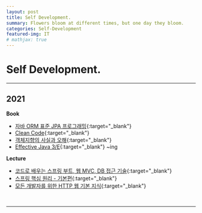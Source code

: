 ```yaml
---
layout: post
title: Self Development.
summary: Flowers bloom at different times, but one day they bloom.
categories: Self-Development
featured-img: IT
# mathjax: true
---
```


# Self Development.

<hr>

## 2021

**Book**

- [자바 ORM 표준 JPA 프로그래밍](https://data-make.tistory.com/649){:target="\_blank"}
- [Clean Code](https://jihunparkme.github.io/CleanCode/){:target="\_blank"}
- [객체지향의 사실과 오해](<https://jihunparkme.github.io/categories/#(Book)객체지향의-사실과-오해>){:target="\_blank"}
- [Effective Java 3/E](<https://jihunparkme.github.io/categories/#(Book)Effective-JAVA-3/E>){:target="\_blank"} ~ing

**Lecture**

- [코드로 배우는 스프링 부트, 웹 MVC, DB 접근 기술](https://github.com/jihunparkme/Inflearn_Spring1_introduction){:target="\_blank"}
- [스프링 핵심 원리 - 기본편](https://github.com/jihunparkme/Inflearn_Spring2_Core_Principles){:target="\_blank"}
- [모든 개발자를 위한 HTTP 웹 기본 지식](https://www.inflearn.com/course/http-%EC%9B%B9-%EB%84%A4%ED%8A%B8%EC%9B%8C%ED%81%AC#){:target="\_blank"}

<br/>

<hr>
